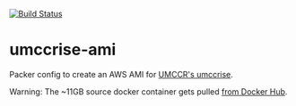 [![Build Status](https://travis-ci.org/umccr/umccrise-ami.svg?branch=master)](https://travis-ci.org/umccr/umccrise-ami)

# umccrise-ami
Packer config to create an AWS AMI for [UMCCR's umccrise](https://github.com/umccr/umccrise).

Warning: The ~11GB source docker container gets pulled [from Docker Hub](https://hub.docker.com/r/umccr/umccrise/).
